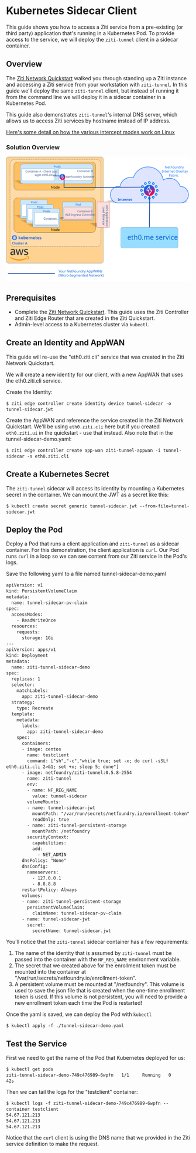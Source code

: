 # Kubernetes Sidecar Client

This guide shows you how to access a Ziti service from a pre-existing (or third party) application that's running
in a Kubernetes Pod. To provide access to the service, we will deploy the `ziti-tunnel` client in a sidecar
container.

## Overview

The [Ziti Network Quickstart](https://openziti.github.io/ziti/quickstarts/networks-overview.html)
walked you through standing up a Ziti instance and accessing a Ziti service from your workstation with 
`ziti-tunnel`. In this guide we'll deploy the same `ziti-tunnel` client, but instead of running it from the
command line we will deploy it in a sidecar container in a Kubernetes Pod.

This guide also demonstrates `ziti-tunnel`'s internal DNS server, which allows us to access Ziti services
by hostname instead of IP address.

[Here's some detail on how the various intercept modes work on Linux](https://openziti.github.io/ziti/clients/linux.html)


### Solution Overview

![Diagram of solution](./sidecar-diagram.svg)


## Prerequisites

- Complete the [Ziti Network Quickstart](https://openziti.github.io/ziti/quickstarts/networks-overview.html). This guide
  uses the Ziti Controller and Ziti Edge Router that are created in the Ziti Quickstart.
- Admin-level access to a Kubernetes cluster via `kubectl`.

## Create an Identity and AppWAN

This guide will re-use the "eth0.ziti.cli" service that was created in the Ziti Network Quickstart.

We will create a new identity for our client, with a new AppWAN that uses the eth0.ziti.cli service.

Create the Identity:

    $ ziti edge controller create identity device tunnel-sidecar -o tunnel-sidecar.jwt

Create the AppWAN and reference the service created in the Ziti Network Quickstart. We'll be using `eth0.ziti.cli`
here but if you created `eth0.ziti.ui` in the quickstart - use that instead. Also note that in the
tunnel-sidecar-demo.yaml:

    $ ziti edge controller create app-wan ziti-tunnel-appwan -i tunnel-sidecar -s eth0.ziti.cli

## Create a Kubernetes Secret

The `ziti-tunnel` sidecar will access its identity by mounting a Kubernetes secret in the container.
We can mount the JWT as a secret like this:

    $ kubectl create secret generic tunnel-sidecar.jwt --from-file=tunnel-sidecar.jwt

## Deploy the Pod

Deploy a Pod that runs a client application and `ziti-tunnel` as a sidecar container. For this
demonstration, the client application is `curl`. Our Pod runs `curl` in a loop so we can see content
from our Ziti service in the Pod's logs.

Save the following yaml to a file named tunnel-sidecar-demo.yaml

    apiVersion: v1
    kind: PersistentVolumeClaim
    metadata:
      name: tunnel-sidecar-pv-claim
    spec:
      accessModes:
        - ReadWriteOnce
      resources:
        requests:
          storage: 1Gi
    ---
    apiVersion: apps/v1
    kind: Deployment
    metadata:
      name: ziti-tunnel-sidecar-demo
    spec:
      replicas: 1
      selector:
        matchLabels:
          app: ziti-tunnel-sidecar-demo
      strategy:
        type: Recreate
      template:
        metadata:
          labels:
            app: ziti-tunnel-sidecar-demo
        spec:
          containers:
          - image: centos
            name: testclient
            command: ["sh","-c","while true; set -x; do curl -sSLf eth0.ziti.cli 2>&1; set +x; sleep 5; done"]
          - image: netfoundry/ziti-tunnel:0.5.8-2554
            name: ziti-tunnel
            env:
            - name: NF_REG_NAME
              value: tunnel-sidecar
            volumeMounts:
            - name: tunnel-sidecar-jwt
              mountPath: "/var/run/secrets/netfoundry.io/enrollment-token"
              readOnly: true
            - name: ziti-tunnel-persistent-storage
              mountPath: /netfoundry
            securityContext:
              capabilities:
              add:
                - NET_ADMIN
          dnsPolicy: "None"
          dnsConfig:
            nameservers:
              - 127.0.0.1
              - 8.8.8.8
          restartPolicy: Always
          volumes:
          - name: ziti-tunnel-persistent-storage
            persistentVolumeClaim:
              claimName: tunnel-sidecar-pv-claim
          - name: tunnel-sidecar-jwt
            secret:
              secretName: tunnel-sidecar.jwt


You'll notice that the `ziti-tunnel` sidecar container has a few requirements:

1. The name of the identity that is assumed by `ziti-tunnel` must be passed into the container with the
   `NF_REG_NAME` environment variable.
2. The secret that we created above for the enrollment token must be mounted into the container at
   "/var/run/secrets/netfoundry.io/enrollment-token".
3. A persistent volume must be mounted at "/netfoundry". This volume is used to save the json file that is created
   when the one-time enrollment token is used. If this volume is not persistent, you will need to provide a new
   enrollment token each time the Pod is restarted!

Once the yaml is saved, we can deploy the Pod with `kubectl`

    $ kubectl apply -f ./tunnel-sidecar-demo.yaml

## Test the Service

First we need to get the name of the Pod that Kubernetes deployed for us:

    $ kubectl get pods
    ziti-tunnel-sidecar-demo-749c476989-6wpfn   1/1     Running   0          42s

Then we can tail the logs for the "testclient" container:

    $ kubectl logs -f ziti-tunnel-sidecar-demo-749c476989-6wpfn --container testclient
    54.67.121.213
    54.67.121.213
    54.67.121.213

Notice that the `curl` client is using the DNS name that we provided in the Ziti service definition to make the
request.